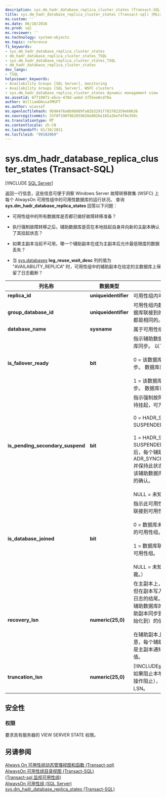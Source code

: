 ```yaml
---
description: sys.dm_hadr_database_replica_cluster_states (Transact-SQL)
title: sys.dm_hadr_database_replica_cluster_states (Transact-sql) |Microsoft Docs
ms.custom: ''
ms.date: 06/10/2016
ms.prod: sql
ms.reviewer: ''
ms.technology: system-objects
ms.topic: reference
f1_keywords:
- sys.dm_hadr_database_replica_cluster_states
- dm_hadr_database_replica_cluster_states_TSQL
- sys.dm_hadr_database_replica_cluster_states_TSQL
- dm_hadr_database_replica_cluster_states
dev_langs:
- TSQL
helpviewer_keywords:
- Availability Groups [SQL Server], monitoring
- Availability Groups [SQL Server], WSFC clusters
- sys.dm_hadr_database_replica_cluster_states dynamic management view
ms.assetid: 6f719071-ebce-470d-aebd-1f55ee8cd70a
author: WilliamDAssafMSFT
ms.author: wiassaf
ms.openlocfilehash: 9b96476a0b9b089fa82b3291f783782359e60636
ms.sourcegitcommit: 33f0f190f962059826e002be165a2bef4f9e350c
ms.translationtype: MT
ms.contentlocale: zh-CN
ms.lasthandoff: 01/30/2021
ms.locfileid: "99182069"
---
```

# <a name="sysdm_hadr_database_replica_cluster_states-transact-sql"></a>sys.dm_hadr_database_replica_cluster_states (Transact-SQL)
[!INCLUDE [SQL Server](../../includes/applies-to-version/sqlserver.md)]

  返回一行信息，这些信息可便于洞察 Windows Server 故障转移群集 (WSFC) 上每个 AlwaysOn 可用性组中的可用性数据库的运行状况。 查询 **sys.dm_hadr_database_replica_states** 回答以下问题：  
  
-   可用性组中的所有数据库是否都已做好故障转移准备？  
  
-   执行强制故障转移之后，辅助数据库是否在本地挂起自身并向新的主副本确认了其挂起状态？  
  
-   如果主副本当前不可用，哪一个辅助副本在成为主副本后允许最低限度的数据丢失？  
  
-   当 [sys.databases](~/relational-databases/system-catalog-views/sys-databases-transact-sql.md)   **log_reuse_wait_desc** 列的值为 "AVAILABILITY_REPLICA" 时，可用性组中的辅助副本在给定的主数据库上保留了日志截断？  
   
|列名称|数据类型|说明|  
|-----------------|---------------|-----------------|  
|**replica_id**|**uniqueidentifier**|可用性组内可用性副本的标识符。|  
|**group_database_id**|**uniqueidentifier**|可用性组内数据库的标识符。 在此数据库联接到的每个副本上，该标识符都是相同的。|  
|**database_name**|**sysname**|属于可用性组的数据库的名称。|  
|**is_failover_ready**|**bit**|指示辅助数据库是否与相应的主数据库同步。 以下项之一：<br /><br /> 0 = 该数据库在群集中未标记为已同步。 数据库尚未做好故障转移准备。<br /><br /> 1 = 该数据库在群集中标记为已同步。 数据库已做好故障转移准备。|  
|**is_pending_secondary_suspend**|**bit**|指示强制故障转移后，数据库是否正待挂起，可为下列值之一：<br /><br /> 0 = HADR_SYNCHRONIZED_ SUSPENDED 之外的任何状态。<br /><br /> 1 = HADR_SYNCHRONIZED_ SUSPENDED。 强制故障转移完成后，每个辅助数据库将设置为 ADR_SYNCHONIZED_SUSPENDED 并保持此状态，直到新的主副本收到该辅助数据库关于 SUSPEND 消息的确认。<br /><br /> NULL = 未知（无仲裁）|  
|**is_database_joined**|**bit**|指示此可用性副本上的数据库是否已联接到可用性组，可为下列值之一：<br /><br /> 0 = 数据库未联接到此可用性副本上的可用性组。<br /><br /> 1 = 数据库联接到此可用性副本上的可用性组。<br /><br /> NULL = 未知（可用性副本缺少仲裁。）|  
|**recovery_lsn**|**numeric(25,0)**|在主副本上，在恢复或故障转移后、但在副本写入任何新日志记录前事务日志的结尾。 在主副本上，某一给定辅助数据库的行将具有主副本需要辅助副本同步到（即，还原到且重新初始化到）的值。<br /><br /> 在辅助副本上此值为 NULL。 请注意，每个辅助副本将具有 MAX 值或是主副本通知辅助副本返回到的较低值。|  
|**truncation_lsn**|**numeric(25,0)**|[!INCLUDE[ssHADR](../../includes/sshadr-md.md)] 日志截断值，如果阻止本地日志截断（例如由备份操作阻止），该值可能高于本地截断 LSN。|  
  
## <a name="security"></a>安全性  
  
### <a name="permissions"></a>权限  
 要求具有服务器的 VIEW SERVER STATE 权限。  
  
## <a name="see-also"></a>另请参阅  
 [Always On 可用性组动态管理视图和函数 &#40;Transact-sql&#41;](../../relational-databases/system-dynamic-management-views/always-on-availability-groups-dynamic-management-views-functions.md)   
 [AlwaysOn 可用性组目录视图 (Transact-SQL)](../../relational-databases/system-catalog-views/always-on-availability-groups-catalog-views-transact-sql.md)   
 [&#40;Transact-sql 监视可用性组&#41;](../../database-engine/availability-groups/windows/monitor-availability-groups-transact-sql.md)   
 [AlwaysOn 可用性组 (SQL Server)](../../database-engine/availability-groups/windows/always-on-availability-groups-sql-server.md)   
 [sys.dm_hadr_database_replica_states (Transact-SQL)](../../relational-databases/system-dynamic-management-views/sys-dm-hadr-database-replica-states-transact-sql.md)  
  
  

